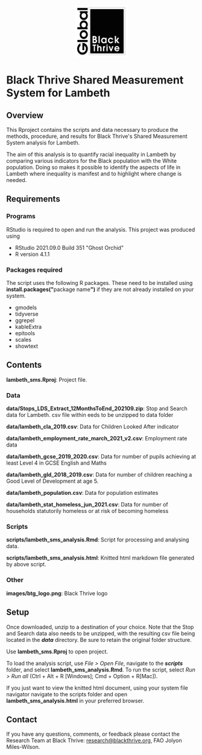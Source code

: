 <!-- PROJECT LOGO -->
<br />
<div align="center">
    <img src="images/btg_logo.png" alt="Logo" width="140" height="140">
  </a>
  </div>
  
# Black Thrive Shared Measurement System for Lambeth
 
## Overview

This Rproject contains the scripts and data necessary to produce the methods, procedure, and results for Black Thrive's Shared Measurement System analysis for Lambeth. 

The aim of this analysis is to quantify racial inequality in Lambeth by comparing various indicators for the Black population with the White population. Doing so makes it possible to identify the aspects of life in Lambeth where inequality is manifest and to highlight where change is needed.

## Requirements

### Programs

RStudio is required to open and run the analysis. This project was produced using 

- RStudio 2021.09.0 Build 351 "Ghost Orchid"
- R version 4.1.1

### Packages required

The script uses the following R packages. These need to be installed using <b>install.packages("</b>package name<b>")</b> if they are not already installed on your system.

- gmodels
- tidyverse
- ggrepel
- kableExtra
- epitools
- scales
- showtext

## Contents

**lambeth_sms.Rproj**: Project file.

### Data

**data/Stops_LDS_Extract_12MonthsToEnd_202109.zip**: Stop and Search data for Lambeth. csv file within eeds to be unzipped to data folder

**data/lambeth_cla_2019.csv**: Data for Children Looked After indicator

**data/lambeth_employment_rate_march_2021_v2.csv**: Employment rate data

**data/lambeth_gcse_2019_2020.csv**: Data for number of pupils achieving at least Level 4 in GCSE English and Maths

**data/lambeth_gld_2018_2019.csv**: Data for number of children reaching a Good Level of Development at age 5.

**data/lambeth_population.csv**: Data for population estimates

**data/lambeth_stat_homeless_jun_2021.csv**: Data for number of households statutorily homeless or at risk of becoming homeless

### Scripts

**scripts/lambeth_sms_analysis.Rmd**: Script for processing and analysing data.

**scripts/lambeth_sms_analysis.html**: Knitted html markdown file generated by above script.

### Other

**images/btg_logo.png**: Black Thrive logo

## Setup

Once downloaded, unzip to a destination of your choice. Note that the Stop and Search data also needs to be unzipped, with the resulting csv file being located in the ***data*** directory. Be sure to retain the original folder structure.

Use **lambeth_sms.Rproj** to open project. 

To load the analysis script, use *File > Open File*, navigate to the ***scripts*** folder, and select **lambeth_sms_analysis.Rmd**. To run the script, select *Run > Run all* (Ctrl + Alt + R [Windows]; Cmd + Option + R[Mac]).

If you just want to view the knitted html document, using your system file navigator navigate to the scripts folder and open **lambeth_sms_analysis.html** in your preferred browser.



## Contact

If you have any questions, comments, or feedback please contact the Research Team at Black Thrive: research@blackthrive.org, FAO Jolyon Miles-Wilson.
